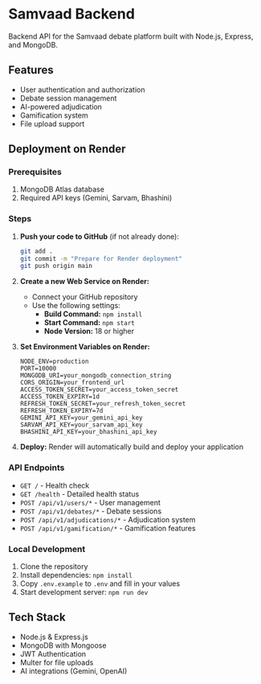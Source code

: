 # Samvaad Backend

Backend API for the Samvaad debate platform built with Node.js, Express, and MongoDB.

## Features

- User authentication and authorization
- Debate session management
- AI-powered adjudication
- Gamification system
- File upload support

## Deployment on Render

### Prerequisites

1. MongoDB Atlas database
2. Required API keys (Gemini, Sarvam, Bhashini)

### Steps

1. **Push your code to GitHub** (if not already done):
   ```bash
   git add .
   git commit -m "Prepare for Render deployment"
   git push origin main
   ```

2. **Create a new Web Service on Render:**
   - Connect your GitHub repository
   - Use the following settings:
     - **Build Command:** `npm install`
     - **Start Command:** `npm start`
     - **Node Version:** 18 or higher

3. **Set Environment Variables on Render:**
   ```
   NODE_ENV=production
   PORT=10000
   MONGODB_URI=your_mongodb_connection_string
   CORS_ORIGIN=your_frontend_url
   ACCESS_TOKEN_SECRET=your_access_token_secret
   ACCESS_TOKEN_EXPIRY=1d
   REFRESH_TOKEN_SECRET=your_refresh_token_secret
   REFRESH_TOKEN_EXPIRY=7d
   GEMINI_API_KEY=your_gemini_api_key
   SARVAM_API_KEY=your_sarvam_api_key
   BHASHINI_API_KEY=your_bhashini_api_key
   ```

4. **Deploy:** Render will automatically build and deploy your application

### API Endpoints

- `GET /` - Health check
- `GET /health` - Detailed health status
- `POST /api/v1/users/*` - User management
- `POST /api/v1/debates/*` - Debate sessions
- `POST /api/v1/adjudications/*` - Adjudication system
- `POST /api/v1/gamification/*` - Gamification features

### Local Development

1. Clone the repository
2. Install dependencies: `npm install`
3. Copy `.env.example` to `.env` and fill in your values
4. Start development server: `npm run dev`

## Tech Stack

- Node.js & Express.js
- MongoDB with Mongoose
- JWT Authentication
- Multer for file uploads
- AI integrations (Gemini, OpenAI)
